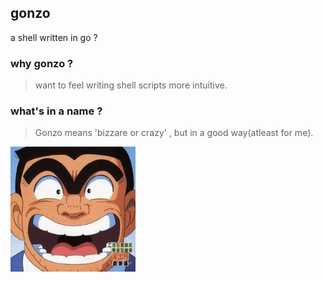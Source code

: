 ## gonzo

a shell written in go ?

### why gonzo ?

> want to feel writing shell scripts more intuitive.

### what's in a name ?

> Gonzo means 'bizzare or crazy' , but in a good way(atleast for me).

<img src="./etc/gonzo-rytsu.jpg" height="200px" >
